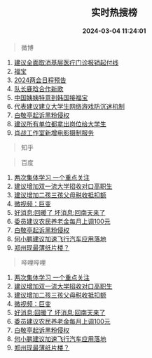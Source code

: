 <div align="center"><h2>实时热搜榜</h2><h4>2024-03-04 11:24:01</h4></div>

> 微博  

1. [建议全面取消基层医疗门诊报销起付线](https://s.weibo.com/weibo?q=%23%E5%BB%BA%E8%AE%AE%E5%85%A8%E9%9D%A2%E5%8F%96%E6%B6%88%E5%9F%BA%E5%B1%82%E5%8C%BB%E7%96%97%E9%97%A8%E8%AF%8A%E6%8A%A5%E9%94%80%E8%B5%B7%E4%BB%98%E7%BA%BF%23&t=31&band_rank=1&Refer=top)<br />
2. [福宝](https://s.weibo.com/weibo?q=%E7%A6%8F%E5%AE%9D&t=31&band_rank=2&Refer=top)<br />
3. [2024两会日程预告](https://s.weibo.com/weibo?q=%232024%E4%B8%A4%E4%BC%9A%E6%97%A5%E7%A8%8B%E9%A2%84%E5%91%8A%23&t=31&band_rank=3&Refer=top)<br />
4. [队长鹿晗合作新歌](https://s.weibo.com/weibo?q=%23%E9%98%9F%E9%95%BF%E9%B9%BF%E6%99%97%E5%90%88%E4%BD%9C%E6%96%B0%E6%AD%8C%23&t=31&band_rank=4&Refer=top)<br />
5. [中国姨姨特意到韩国接福宝](https://s.weibo.com/weibo?q=%23%E4%B8%AD%E5%9B%BD%E5%A7%A8%E5%A7%A8%E7%89%B9%E6%84%8F%E5%88%B0%E9%9F%A9%E5%9B%BD%E6%8E%A5%E7%A6%8F%E5%AE%9D%23&t=31&band_rank=5&Refer=top)<br />
6. [代表建议建立大学生网络游戏防沉迷机制](https://s.weibo.com/weibo?q=%23%E4%BB%A3%E8%A1%A8%E5%BB%BA%E8%AE%AE%E5%BB%BA%E7%AB%8B%E5%A4%A7%E5%AD%A6%E7%94%9F%E7%BD%91%E7%BB%9C%E6%B8%B8%E6%88%8F%E9%98%B2%E6%B2%89%E8%BF%B7%E6%9C%BA%E5%88%B6%23&t=31&band_rank=6&Refer=top)<br />
7. [白敬亭起诉黑粉侵权](https://s.weibo.com/weibo?q=%23%E7%99%BD%E6%95%AC%E4%BA%AD%E8%B5%B7%E8%AF%89%E9%BB%91%E7%B2%89%E4%BE%B5%E6%9D%83%23&t=31&band_rank=7&Refer=top)<br />
8. [建议所有单位都拿出岗位给大学生](https://s.weibo.com/weibo?q=%23%E5%BB%BA%E8%AE%AE%E6%89%80%E6%9C%89%E5%8D%95%E4%BD%8D%E9%83%BD%E6%8B%BF%E5%87%BA%E5%B2%97%E4%BD%8D%E7%BB%99%E5%A4%A7%E5%AD%A6%E7%94%9F%23&t=31&band_rank=8&Refer=top)<br />
9. [肖战工作室新增电影摄制服务](https://s.weibo.com/weibo?q=%23%E8%82%96%E6%88%98%E5%B7%A5%E4%BD%9C%E5%AE%A4%E6%96%B0%E5%A2%9E%E7%94%B5%E5%BD%B1%E6%91%84%E5%88%B6%E6%9C%8D%E5%8A%A1%23&t=31&band_rank=9&Refer=top)<br />

> 知乎  


> 百度  

1. [两次集体学习 一个重点关注](https://www.baidu.com/s?wd=%E4%B8%A4%E6%AC%A1%E9%9B%86%E4%BD%93%E5%AD%A6%E4%B9%A0+%E4%B8%80%E4%B8%AA%E9%87%8D%E7%82%B9%E5%85%B3%E6%B3%A8&sa=fyb_news&rsv_dl=fyb_news)<br />
2. [建议增加双一流大学招收对口高职生](https://www.baidu.com/s?wd=%E5%BB%BA%E8%AE%AE%E5%A2%9E%E5%8A%A0%E5%8F%8C%E4%B8%80%E6%B5%81%E5%A4%A7%E5%AD%A6%E6%8B%9B%E6%94%B6%E5%AF%B9%E5%8F%A3%E9%AB%98%E8%81%8C%E7%94%9F&sa=fyb_news&rsv_dl=fyb_news)<br />
3. [建议增加二孩三孩父母税收抵扣额](https://www.baidu.com/s?wd=%E5%BB%BA%E8%AE%AE%E5%A2%9E%E5%8A%A0%E4%BA%8C%E5%AD%A9%E4%B8%89%E5%AD%A9%E7%88%B6%E6%AF%8D%E7%A8%8E%E6%94%B6%E6%8A%B5%E6%89%A3%E9%A2%9D&sa=fyb_news&rsv_dl=fyb_news)<br />
4. [微视频：巨变](https://www.baidu.com/s?wd=%E5%BE%AE%E8%A7%86%E9%A2%91%EF%BC%9A%E5%B7%A8%E5%8F%98&sa=fyb_news&rsv_dl=fyb_news)<br />
5. [好消息:回暖了 坏消息:回南天来了](https://www.baidu.com/s?wd=%E5%A5%BD%E6%B6%88%E6%81%AF%3A%E5%9B%9E%E6%9A%96%E4%BA%86+%E5%9D%8F%E6%B6%88%E6%81%AF%3A%E5%9B%9E%E5%8D%97%E5%A4%A9%E6%9D%A5%E4%BA%86&sa=fyb_news&rsv_dl=fyb_news)<br />
6. [委员建议农民养老金每月上调100元](https://www.baidu.com/s?wd=%E5%A7%94%E5%91%98%E5%BB%BA%E8%AE%AE%E5%86%9C%E6%B0%91%E5%85%BB%E8%80%81%E9%87%91%E6%AF%8F%E6%9C%88%E4%B8%8A%E8%B0%83100%E5%85%83&sa=fyb_news&rsv_dl=fyb_news)<br />
7. [白敬亭起诉黑粉侵权](https://www.baidu.com/s?wd=%E7%99%BD%E6%95%AC%E4%BA%AD%E8%B5%B7%E8%AF%89%E9%BB%91%E7%B2%89%E4%BE%B5%E6%9D%83&sa=fyb_news&rsv_dl=fyb_news)<br />
8. [何小鹏建议加速飞行汽车应用落地](https://www.baidu.com/s?wd=%E4%BD%95%E5%B0%8F%E9%B9%8F%E5%BB%BA%E8%AE%AE%E5%8A%A0%E9%80%9F%E9%A3%9E%E8%A1%8C%E6%B1%BD%E8%BD%A6%E5%BA%94%E7%94%A8%E8%90%BD%E5%9C%B0&sa=fyb_news&rsv_dl=fyb_news)<br />
9. [郑州现最薄纸片楼？](https://www.baidu.com/s?wd=%E9%83%91%E5%B7%9E%E7%8E%B0%E6%9C%80%E8%96%84%E7%BA%B8%E7%89%87%E6%A5%BC%EF%BC%9F&sa=fyb_news&rsv_dl=fyb_news)<br />

> 哔哩哔哩  

1. [两次集体学习 一个重点关注](https://www.baidu.com/s?wd=%E4%B8%A4%E6%AC%A1%E9%9B%86%E4%BD%93%E5%AD%A6%E4%B9%A0+%E4%B8%80%E4%B8%AA%E9%87%8D%E7%82%B9%E5%85%B3%E6%B3%A8&sa=fyb_news&rsv_dl=fyb_news)<br />
2. [建议增加双一流大学招收对口高职生](https://www.baidu.com/s?wd=%E5%BB%BA%E8%AE%AE%E5%A2%9E%E5%8A%A0%E5%8F%8C%E4%B8%80%E6%B5%81%E5%A4%A7%E5%AD%A6%E6%8B%9B%E6%94%B6%E5%AF%B9%E5%8F%A3%E9%AB%98%E8%81%8C%E7%94%9F&sa=fyb_news&rsv_dl=fyb_news)<br />
3. [建议增加二孩三孩父母税收抵扣额](https://www.baidu.com/s?wd=%E5%BB%BA%E8%AE%AE%E5%A2%9E%E5%8A%A0%E4%BA%8C%E5%AD%A9%E4%B8%89%E5%AD%A9%E7%88%B6%E6%AF%8D%E7%A8%8E%E6%94%B6%E6%8A%B5%E6%89%A3%E9%A2%9D&sa=fyb_news&rsv_dl=fyb_news)<br />
4. [微视频：巨变](https://www.baidu.com/s?wd=%E5%BE%AE%E8%A7%86%E9%A2%91%EF%BC%9A%E5%B7%A8%E5%8F%98&sa=fyb_news&rsv_dl=fyb_news)<br />
5. [好消息:回暖了 坏消息:回南天来了](https://www.baidu.com/s?wd=%E5%A5%BD%E6%B6%88%E6%81%AF%3A%E5%9B%9E%E6%9A%96%E4%BA%86+%E5%9D%8F%E6%B6%88%E6%81%AF%3A%E5%9B%9E%E5%8D%97%E5%A4%A9%E6%9D%A5%E4%BA%86&sa=fyb_news&rsv_dl=fyb_news)<br />
6. [委员建议农民养老金每月上调100元](https://www.baidu.com/s?wd=%E5%A7%94%E5%91%98%E5%BB%BA%E8%AE%AE%E5%86%9C%E6%B0%91%E5%85%BB%E8%80%81%E9%87%91%E6%AF%8F%E6%9C%88%E4%B8%8A%E8%B0%83100%E5%85%83&sa=fyb_news&rsv_dl=fyb_news)<br />
7. [白敬亭起诉黑粉侵权](https://www.baidu.com/s?wd=%E7%99%BD%E6%95%AC%E4%BA%AD%E8%B5%B7%E8%AF%89%E9%BB%91%E7%B2%89%E4%BE%B5%E6%9D%83&sa=fyb_news&rsv_dl=fyb_news)<br />
8. [何小鹏建议加速飞行汽车应用落地](https://www.baidu.com/s?wd=%E4%BD%95%E5%B0%8F%E9%B9%8F%E5%BB%BA%E8%AE%AE%E5%8A%A0%E9%80%9F%E9%A3%9E%E8%A1%8C%E6%B1%BD%E8%BD%A6%E5%BA%94%E7%94%A8%E8%90%BD%E5%9C%B0&sa=fyb_news&rsv_dl=fyb_news)<br />
9. [郑州现最薄纸片楼？](https://www.baidu.com/s?wd=%E9%83%91%E5%B7%9E%E7%8E%B0%E6%9C%80%E8%96%84%E7%BA%B8%E7%89%87%E6%A5%BC%EF%BC%9F&sa=fyb_news&rsv_dl=fyb_news)<br />
